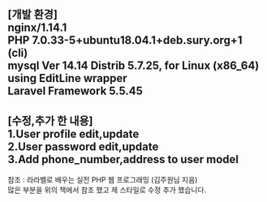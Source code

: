 [개발 환경]  
nginx/1.14.1  
PHP 7.0.33-5+ubuntu18.04.1+deb.sury.org+1 (cli)  
mysql  Ver 14.14 Distrib 5.7.25, for Linux (x86_64) using  EditLine wrapper  
Laravel Framework 5.5.45  
------------------------------------------------------------------------------
[수정,추가 한 내용]  
1.User profile edit,update  
2.User password edit,update  
3.Add phone_number,address to user model  
------------------------------------------------------------------------------
참조 : 라라벨로 배우는 실전 PHP 웹 프로그래밍 (김주원님 지음)  
많은 부분을 위의 책에서 참조 했고 제 스타일로 수정 추가 했습니다.  